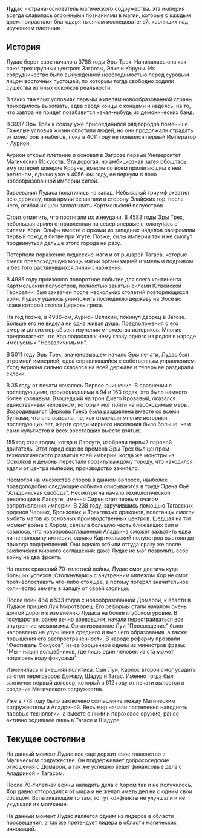 **Лудас** - страна-основатель магического содружества. эта империя всегда славилась огромными познаниями в магии, которые с каждым днем прирастают благодаря тысячам исследователей, карпящих над изучением плетения

## История

Лудас берет свое начало в 3788 годы Эры Трех. Начиналась она как союз трех крупных центров: Загрозы, Элке и Коруны. Их сотрудничество было вынужденной необходимостью перед суровым лицом восточных пустошей, по которым тогда свободно ходили существа из иных осколков реальности.

В таких тяжелых условиях первым жителям новообразованной страны приходилось выживать, едва сводя концы с концами и надеясь, на то, что завтра не придет позабавится какая-нибудь из демонических банд.

В 3937 Эры Трех к союзу уже присоединился ряд городов поменьше. Тяжелые условия жизни сплотили людей, но они продолжали страдать от монстров и набегов, пока в 4011 году не появился первый Император - Аурион.

Аурион открыл плетение и основал в Загрозе первый Университет Магических Искусств. Эта дорогая, но амбициозная затея обошлась ему потерей доверие Коруны, вместе со всем прилегающим к ней регионом, однако уже в 4056-ом году, ее вернули в лоно новообразованной империи силой.

Завоевания Лудаса покатились на запад. Небывалый триумф охватил всю державу, пока армии ее шагали в сторону Элайских гор, после чего, огибая их шли захватывать Картмельский полуостров.

Стоит отметить, что постигали их и неудачи. В 4583 годы Эры Трех, небольшая армия отправленная на север впервые столкнулась с силами Хора. Эльфы вместе с орками из западных наделов разгромили первый поход в битве при Угуте. Позже, силы империи так и не смогут продвинуться дальше этого города ни разу.

Потерпели поражение лудасские маги и от рыцарей Тагаса, которые смели превосходящую мощь магии организацией и умелым подрывом и без того растянувшихся линий снабжения.

В 4985 году произошло поворотное событие для всего континента. Картмельский полуостров, полностью занятый силами Югвейской Теократии, был захвачен после нескольких столетий повторяющихся войн. Лудасу удалось уничтожить последнюю державу на Эосе во главе которой стояла Церковь греха.

На год позже, в 4986-ом, Аурион Великий, покинул дворец в Загозе. Больше его не видела ни одна живая душа. Предположения о его смерти до сих пор объект изучения множества историков. Многие предполагают, что Хор подослал к нему главу одного из родов в народе именуемых "Неразличимыми".

В 5011 году Эры Трех, значеновывшем начало Эры печати, Лудас был огромной империей, едва справлявшийся с собственным управлением. Уход Ауриона сильно сказался на всей державе и теперь ее раздирали склоки.

В 35 году от печати началось Первое очищение. В сравнении с последующими, произошедшими в 94 и 163 годах, это было намного более кровавым. Взошедший на трон Диего Кровавый, оказался единственным человеком, который мог пойти на необходимые меры. Возродившаяся Церковь Греха была раздавлена вместе со всеми бунтами, что она вызвала, но, как отмечали многие историки последующих лет, жертв среди мирного населения было больше, чем сами культистов и всех восставших вместе взятых.

155 год стал годом, когда в Лассуте, изобрели первый паровой двигатель. Этот город еще во времена Эры Трех был центром технологического развития всей империи, когда же монстры из Осколков и демоны перестали грозить каждому городу, что находился вдали от центра империи, производство закипело. 

Несмотря на множество споров в данном вопросе, наиболее правдоподобно следующие события описываются в труде Эдена Фьё "Аладринская свобода". Несмотря на начало технологической революции в Лассуте, именно Сирен стал первым очагом сопротивления империи. В 238 году, заручившись помощью Тагасских орденов Черных, Бронзовых и Трехглазых драконов, повстанцы смогли выбить магов из основных производственных центров. Шедшая на тот момент война с Хором, связала большую часть ближайших сил и казалось, что новопровозглашенная Аладрина сможет захватить едва ли не половину империи, однако Картмельский полуостров выстоял до прихода подкреплений. Они однако отбыли оттуда сразу же после заключения мирного соглашения: даже Лудас не мог позволить себе войну на два фронта.

На полях сражений 70-тилетней войны, Лудас смог достичь куда больших успехов. Столкнувшись с внутренним мятежом Хор не смог противопоставить что-либо стоящее, а потому потерял значительное количество земель в западу от своей столицы.

После войн 464 и 533 годов с новообразованной Домарой, к власти в Лудасе пришел Луи Миротворец. Его реформы стали началом очень долгой дороги к изменению Лудаса на более глубоком уровне. В государстве, ранее вечно воевавшим, начали перестраиваться все внутренние механизмы. Организованное Луи "Просвещение" было направлено на улучшения среднего и высшего образования, а также повышения его распространенности. В народе реформу прозвали "Фестиваль Фокусов", из-за брошенной одним из министров фразы: "Мы - нация волшебников, где лишь один человек из ста может подогреть воду фокусами".

Изменилась и внешняя политика. Сын Луи, Карлос второй смог усадить за стол переговоров Домару, Шадур и Тагас. Именно тогда был заключен первый договор, который в 612 году от печати выльется в создание Магического содружества.

Уже в 778 году было заключено соглашение между Магическим содружеством и Аладриной. Весь мир начали постепенно наводнять паровые технологии, а вместе с ними и пороховое оружие, ранее активно ходившее лишь в Тагасе и Шадуре.

## Текущее состояние

На данный момент Лудас все еще держит свое главенство в Магическом содружестве. Он поддерживает добрососедские отношения с Домарой, а так же успешно ведет финансовые дела с Аладриной и Тагасом.

После 70-тилетней войны наладить дела с Хором так и не получилось. Хор давно отгородился от мира и не желал иметь дел ни с одним свои соседом. Вспыхивающие то там, то тут конфликты не улучшали и не ухудшали их молчание.

На данный момент Лудас является одним из лидеров в области просвещения, а так же претендует лидера в области магических инноваций.
